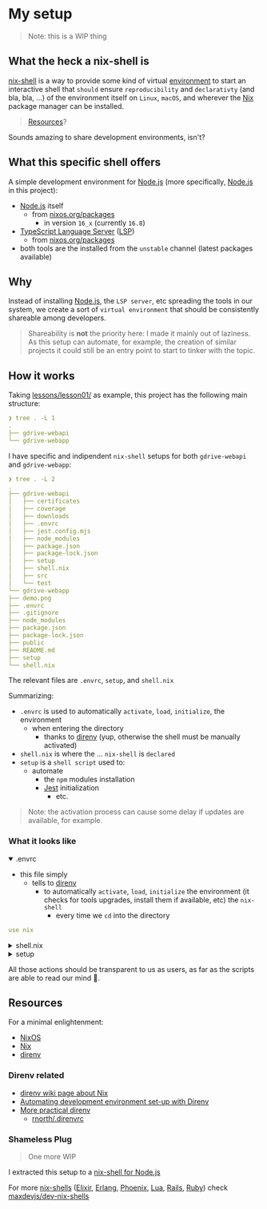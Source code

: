 # My setup

> Note: this is a WIP thing

## What the heck a nix-shell is

[nix-shell](https://nixos.org/manual/nix/unstable/command-ref/nix-shell.html) is a way to provide some kind of virtual [environment](https://nixos.wiki/wiki/Development_environment_with_nix-shell) to start an interactive shell that `should` ensure `reproducibility` and `declarativty` (and bla, bla, ...) of the environment itself on `Linux`, `macOS`, and wherever the [Nix](https://nixos.wiki/wiki/Nix) package manager can be installed.

> [Resources](#resources)?

Sounds amazing to share development environments, isn't?

## What this specific shell offers

A simple development environment for [Node.js](https://nodejs.dev/) (more specifically, [Node.js](https://nodejs.dev/) in this project):

- [Node.js](https://nodejs.dev/) itself
  - from [nixos.org/packages](https://search.nixos.org/packages?channel=unstable&from=0&size=50&sort=relevance&type=packages&query=nodejs)
    - in version `16_x` (currently `16.8`)
- [TypeScript Language Server](https://github.com/typescript-language-server/typescript-language-server#readme) ([LSP](https://microsoft.github.io/language-server-protocol/))
  - from [nixos.org/packages](https://search.nixos.org/packages?channel=unstable&from=0&size=50&sort=relevance&type=packages&query=tsserver)
- both tools are the installed from the `unstable` channel (latest packages available)

## Why

Instead of installing [Node.js](https://nodejs.dev/), the `LSP server`, etc spreading the tools in our system, we create a sort of `virtual environment` that should be consistently shareable among developers.

> Shareability is **not** the priority here: I made it mainly out of laziness. As this setup can automate, for example, the creation of similar projects it could still be an entry point to start to tinker with the topic.

## How it works

Taking [lessons/lesson01/](lessons/lesson01/) as example, this project has the following main structure:

```yaml
❯ tree . -L 1
.
├── gdrive-webapi
└── gdrive-webapp
```

I have specific and indipendent `nix-shell` setups for both `gdrive-webapi` and `gdrive-webapp`:

```yaml
❯ tree . -L 2
.
├── gdrive-webapi
│   ├── certificates
│   ├── coverage
│   ├── downloads
│   ├── .envrc
│   ├── jest.config.mjs
│   ├── node_modules
│   ├── package.json
│   ├── package-lock.json
│   ├── setup
│   ├── shell.nix
│   ├── src
│   └── test
└── gdrive-webapp
├── demo.png
├── .envrc
├── .gitignore
├── node_modules
├── package.json
├── package-lock.json
├── public
├── README.md
├── setup
└── shell.nix
```

The relevant files are `.envrc`, `setup`, and `shell.nix`

Summarizing:

- `.envrc` is used to automatically `activate`, `load`, `initialize`, the environment
  - when entering the directory
    - thanks to [direnv](https://direnv.net/) (yup, otherwise the shell must be manually activated)
- `shell.nix` is where the ... `nix-shell` is `declared`
- `setup` is a `shell script` used to:
  - automate
    - the `npm` modules installation
    - [Jest](https://jestjs.io/) initialization
      - etc.

> Note: the activation process can cause some delay if updates are available, for example.

### What it looks like

<details open>
<summary>.envrc</summary>

- this file simply
  - tells to [direnv](https://direnv.net/)
    - to automatically `activate`, `load`, `initialize` the environment (it checks for tools upgrades, install them if available, etc) the `nix-shell`
      - every time we `cd` into the directory

```yaml
use nix
```

</details>

<details>
<summary>shell.nix</summary>

```yaml
{ pkgs ? import <nixpkgs> {} }:

with pkgs;

let
  unstable = import <nixos-unstable> { config = { allowUnfree = true; }; };
  inherit (lib) optional optionals;

  tsserver_ls = unstable.nodePackages.typescript-language-server;

  node = unstable.nodejs-16_x;
in

mkShell {
  buildInputs = [ node tsserver_ls ]
    # Live Reloading. As we change our views or assets,
    # it automatically reloads the page in the browser
    ++ optional stdenv.isLinux libnotify # For ExUnit Notifier on Linux
    ++ optional stdenv.isLinux inotify-tools # For file_system on Linux
    ++ optional stdenv.isDarwin terminal-notifier # For ExUnit Notifier on macOS
    ++ optionals stdenv.isDarwin (with darwin.apple_sdk.frameworks; [
      # For file_system on macOS
      CoreFoundation
      CoreServices
    ]);

  shellHook = ''
    export LANG=en_US.UTF-8

    source ./setup
  '';
}
```

We are not going to learn what everything in all that 🤪 `declaration` does (check [Resources](#resources) for a minimal enlightenment).

Basically, we state that we wish to:

- grab the unstable (latest) versions of the packages
- install them in a `constrained` environment
- make some 🤔 for `Linux` and `macOS` sugarness
- `execute` our `setup` script when `activating` the `nix-shell`

</details>

<details>
<summary>setup</summary>

```yaml
#!/usr/bin/env sh

JEST_CONFIG_FILE="jest.config.mjs"

if [ -f $FILE ]; then
  echo "$JEST_CONFIG_FILE exists"
else
  npm i -D jest@27 #nodemon@2.0
  npx jest --init
fi

npm i pino@6.8 pino-pretty@5.1 socket.io@4.1 pretty-bytes@5.6
```

- if `jest.config.mjs`
  - does not exist
    - we install and initialize it (we still have to update it with our own settings, if needed)
    - otherwise, we skip these steps
- to simplify the script
  - the remaining modules are `checked` every time a `nix-shell` starts

</details>

All those actions should be transparent to us as users, as far as the scripts are able to read our mind 🧠.

## Resources

For a minimal enlightenment:

- [NixOS](https://nixos.org/)
- [Nix](https://nixos.wiki/wiki/Nix)
- [direnv](https://direnv.net/)

### Direnv related

- [direnv wiki page about Nix](https://github.com/direnv/direnv/wiki/Nix)
- [Automating development environment set-up with Direnv](http://www.futurile.net/2016/02/03/automating-environment-setup-with-direnv/)
- [More prac­ti­cal direnv](https://rnorth.org/more-practical-direnv/)
  - [rnorth/.direnvrc](https://gist.github.com/rnorth/0fd5048da85957da39c17bd49c4ca922)

### Shameless Plug

> One more WIP

I extracted this setup to a [nix-shell for Node.js](https://github.com/maxdevjs/dev-nix-shells-nodejs)

For more [nix-shells](https://nixos.org/manual/nix/stable/#description-13) ([Elixir](https://elixir-lang.org/), [Erlang](https://www.erlang.org/), [Phoenix](https://www.phoenixframework.org/), [Lua](https://www.lua.org/), [Rails](https://rubyonrails.org/), [Ruby](https://www.ruby-lang.org/en/)) check [maxdevjs/dev-nix-shells](https://github.com/maxdevjs/dev-nix-shells)
